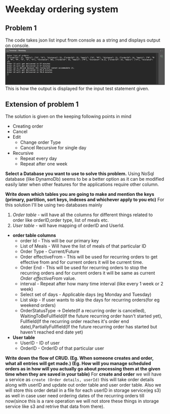 ﻿# Weekday ordering system
## Problem 1
The code takes json list input from console as a string and displays output on console.
![Output screenshot](Output/Code-output.png)
This is how the output is displayed for the input test statement given.

## Extension of problem 1
The solution is given on the keeping following points in mind
* Creating order
* Cancel
* Edit
    * Change order Type
    * Cancel Recursive for single day
* Recursive
    * Repeat every day
    * Repeat after one week

**Select a Database you want to use to solve this problem.**
Using NoSql database (like DynamoDb) seems to be a better option as it can be modified easily later when other features for the applications require other column.

**Write down which tables you are going to make and mention the keys (primary, partition, sort keys, indexes and whichever apply to you etc)**
For this solution I'll be using two databases mainly 
1. *Order table* - will have all the columns for different things related to order like orderID,order type, list of meals etc.
2. *User table* - will have mapping of orderID and UserId.
- **order table columns**
    - order Id - This will be our primary key
    - List of Meals - Will have the list of meals of that particular ID
    - Order Type - Current/Future 
    - Order effectiveFrom - This will be used for recurring orders to get effective from and for current orders it will be current time.
    - Order End - This will be used for recurring orders to stop the recurring orders and for current orders it will be same as current *Order effectiveFrom* value.
    - interval - Repeat after how many time interval (like every 1 week or 2 week)
    - Select set of days - Applicable days (eg Monday and Tuesday)
    - List <Dates> skip - If user wants to skip the days for recurring orders(for eg weekend orders)
    - OrderStatusType → Delete(If a recurring order is cancelled), WaitingToBeFullfield(If the future recurring order hasn't started yet), Fullfield(If the recurring order reaches it's order end date),PartiallyFullfield(If the future recurring order has started but haven't reached end date yet)
- **User table**
    - UserID - ID of user
    - OrderID - OrderID of that particular user

**Write down the flow of CRUD. (Eg. When someone creates and order, what all entries will get made.) (Eg. How will you manage scheduled orders as in how will you actually go about processing them at the given time when they are saved in your table)**
For **create and order** we will have a service as ```create (Order details, userId)``` this will take order details along with userID and update out order table and user order table. Also we will store this order detail in a file for each userID in storage service(eg s3) as well in case user need ordering dates of the recurring orders till now(since this is a rare operation we will not store these things in storage service like s3 and retrive that data from there).

